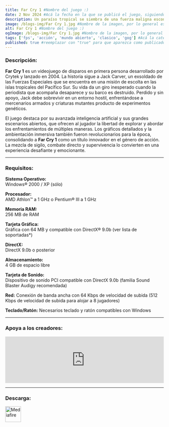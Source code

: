 ```yaml
---
title: Far Cry 1 #Nombre del juego :)
date: 2 Nov 2024 #Acá la fecha en la que se publicó el juego, siguiendo este formato: Dia "30", Mes "Oct", Año "2024" = como debe quedar: 30 Oct 2024
description: Un paraíso tropical se siembra de una fuerza maligna escondida en Far Cry®, un shooter de astucia y detallada acción que presiona los límites del combate a nuevos niveles. El marino independiente Jack Carver maldice el día en que llegó a esta isla. #Acá una mini descripción del juego
image: /blogs-img/Far Cry 1.jpg #Nombre de la imagen, por lo general es exactamente el mismo nombre que el juego excluyendo lo ":" (Dos puntos)
alt: Far Cry 1 #Nombre del juego :)
ogImage: /blogs-img/Far Cry 1.jpg #Nombre de la imagen, por lo general es exactamente el mismo nombre que el juego excluyendo lo ":" (Dos puntos)
tags: ['fps', 'acción', 'mundo abierto', 'clasico', 'gog'] #Acá la categoría o categorías del juego, si es más de una se coloca en este formato: ['categoría1', 'categoría2']
published: true #reemplazar con "true" para que aparezca como publicado
---
```


<!--En VSCode seleccionando una palabra, por ejemplo: "Far Cry 1" y apretando Ctrl+F2 se seleccionan todas las palabras iguales-->

### Descripción:
**Far Cry 1** es un videojuego de disparos en primera persona desarrollado por Crytek y lanzado en 2004. La historia sigue a Jack Carver, un exsoldado de las Fuerzas Especiales que se encuentra en una misión de escolta en las islas tropicales del Pacífico Sur. Su vida da un giro inesperado cuando la periodista que acompaña desaparece y su barco es destruido. Perdido y sin apoyo, Jack debe sobrevivir en un entorno hostil, enfrentándose a mercenarios armados y criaturas mutantes producto de experimentos genéticos.

El juego destaca por su avanzada inteligencia artificial y sus grandes escenarios abiertos, que ofrecen al jugador la libertad de explorar y abordar los enfrentamientos de múltiples maneras. Los gráficos detallados y la ambientación inmersiva también fueron revolucionarios para la época, consolidando a **Far Cry 1** como un título innovador en el género de acción. La mezcla de sigilo, combate directo y supervivencia lo convierten en una experiencia desafiante y emocionante.
<!--Prompt para Chat-GPT: Hazme una descripción para el juego "Far Cry 1" y cada que menciones "Far Cry 1" ponlo en negrita -->

---

### Requisitos:
**Sistema Operativo:**  
Windows® 2000 / XP (sólo)

**Procesador:**  
AMD Athlon™ a 1 GHz o Pentium® III a 1 GHz

**Memoria RAM:**  
256 MB de RAM

**Tarjeta Gráfica:**  
Gráfica con 64 MB y compatible con DirectX® 9.0b (ver lista de soportadas*)

**DirectX:**  
DirectX 9.0b o posterior

**Almacenamiento:**  
4 GB de espacio libre

**Tarjeta de Sonido:**  
Dispositivo de sonido PCI compatible con DirectX 9.0b (familia Sound Blaster Audigy recomendada)

**Red:**
Conexión de banda ancha con 64 Kbps de velocidad de subida (512 Kbps de velocidad de subida para alojar a 8 jugadores)

**Teclado/Ratón:**
Necesarios teclado y ratón compatibles con Windows
<!--Si falta o sobra un requisito se quita o se agrega manteniendo el mismo formato-->

---

### Apoya a los creadores:
<iframe src="https://store.steampowered.com/widget/13520/" frameborder="0" style="background-color: transparent; width: 100% !important; aspect-ratio: 646 / 190;"></iframe>

<!--Reemplazar los numeros (AppID) del juego (en este caso 2668510) por el numero (AppID) correspondiente con el juego a publicar-->
<!--El AppID se encuentra en la URL del Juego en Steam-->

---

### Descarga:

[<img src="https://gist.github.com/cxmeel/0dbc95191f239b631c3874f4ccf114e2/raw/download.svg" alt="Mediafire" height="50" />](https://www.mediafire.com/file/bqphl6lqylyrrsl/Far_Cry.zip/file)

<!-- # se debe reemplazar por el link de descarga-->

<!--NOMBRE-DEL-SERVICIO se debe reemplazar por el servicio donde está subido el juego-->
